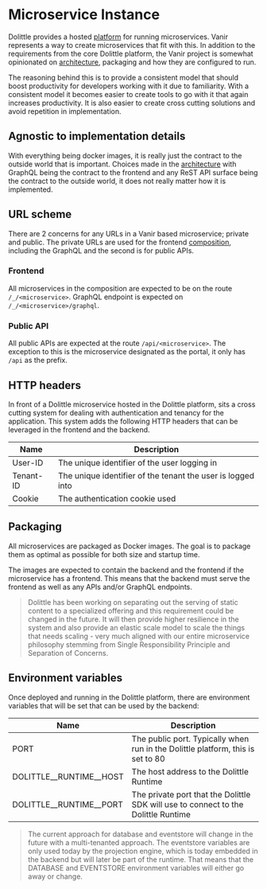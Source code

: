 # Microservice Instance

Dolittle provides a hosted [platform](https://dolittle.io/docs/platform/) for running microservices.
Vanir represents a way to create microservices that fit with this. In addition to the requirements from
the core Dolittle platform, the Vanir project is somewhat opinionated on [architecture](./architecture.md),
packaging and how they are configured to run.

The reasoning behind this is to provide a consistent model that should boost productivity for developers
working with it due to familiarity. With a consistent model it becomes easier to create tools to go with it
that again increases productivity. It is also easier to create cross cutting solutions and avoid repetition
in implementation.

## Agnostic to implementation details

With everything being docker images, it is really just the contract to the outside world that is important.
Choices made in the [architecture](./architecture.md) with GraphQL being the contract to the frontend and
any ReST API surface being the contract to the outside world, it does not really matter how it is implemented.

## URL scheme

There are 2 concerns for any URLs in a Vanir based microservice; private and public.
The private URLs are used for the frontend [composition](./frontend/composition.md), including the
GraphQL and the second is for public APIs.

### Frontend

All microservices in the composition are expected to be on the route `/_/<microservice>`. GraphQL
endpoint is expected on `/_/<microservice>/graphql`.

### Public API

All public APIs are expected at the route `/api/<microservice>`. The exception to this is the microservice designated as the portal, it only has `/api` as the prefix.

## HTTP headers

In front of a Dolittle microservice hosted in the Dolittle platform, sits a cross cutting system for dealing
with authentication and tenancy for the application. This system adds the following HTTP headers that can
be leveraged in the frontend and the backend.

| Name | Description |
| ----- | ----------- |
| User-ID | The unique identifier of the user logging in |
| Tenant-ID | The unique identifier of the tenant the user is logged into |
| Cookie | The authentication cookie used |

## Packaging

All microservices are packaged as Docker images. The goal is to package them as optimal as possible for both
size and startup time.

The images are expected to contain the backend and the frontend if the microservice has a frontend.
This means that the backend must serve the frontend as well as any APIs and/or GraphQL endpoints.

> Dolittle has been working on separating out the serving of static content to a specialized offering
> and this requirement could be changed in the future. It will then provide higher resilience in the
> system and also provide an elastic scale model to scale the things that needs scaling - very much
> aligned with our entire microservice philosophy stemming from Single Responsibility Principle and
> Separation of Concerns.

## Environment variables

Once deployed and running in the Dolittle platform, there are environment variables that will be set that can
be used by the backend:

| Name | Description |
| ----- | ----------- |
| PORT | The public port. Typically when run in the Dolittle platform, this is set to 80 |
| DOLITTLE__RUNTIME__HOST | The host address to the Dolittle Runtime |
| DOLITTLE__RUNTIME__PORT | The private port that the Dolittle SDK will use to connect to the Dolittle Runtime |

> The current approach for database and eventstore will change in the future with a multi-tenanted approach.
> The eventstore variables are only used today by the projection engine, which is today embedded in the backend but will later be part of the runtime.
> That means that the DATABASE and EVENTSTORE environment variables will either go away or change.
